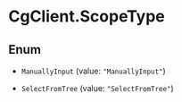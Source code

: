 # CgClient.ScopeType

## Enum


* `ManuallyInput` (value: `"ManuallyInput"`)

* `SelectFromTree` (value: `"SelectFromTree"`)


